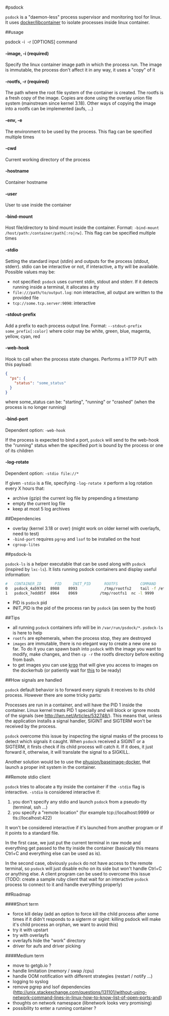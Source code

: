 
#psdock

`psdock` is a "daemon-less" process supervisor and monitoring tool for linux. It uses [docker/libcontainer](https://github.com/docker/libcontainer) to isolate processes inside linux container.

##usage

psdock -i <image> -r <rootfs> [OPTIONS] command

#### -image, -i (required)

Specify the linux container image path in which the process run. The image is immutable, the process don't affect it in any way, it uses a "copy" of it

#### -rootfs, -r (required)

The path where the root file system of the container is created. The rootfs is a fresh copy of the image. Copies are done using the overlay union file system (mainstream since kernel 3.18). Other ways of copying the image into a rootfs can be implemented (aufs, ...)

#### -env, -e

The environment to be used by the process. This flag can be specified multiple times

#### -cwd

Current working directory of the process

#### -hostname

Container hostname

#### -user

User to use inside the container

#### -bind-mount

Host file/directory to bind mount inside the container. Format: `-bind-mount /host/path:/container/path[:ro|rw]`. This flag can be specified multiple times

#### -stdio

Setting the standard input (stdin) and outputs for the process (stdout, stderr). stdio can be interactive or not, if interactive, a tty will be available. Possible values may be:

* not specified: `psdock` uses current stdin, stdout and stderr. If it detects running inside a terminal, it allocates a tty
* `file:///path/to/output.log`: non interactive, all output are written to the provided file
* `tcp://some.tcp.server:9090`: interactive


#### -stdout-prefix

Add a prefix to each process output line. Format: `--stdout-prefix some_prefix[:color]` where color may be white, green, blue, magenta, yellow, cyan, red

#### -web-hook

Hook to call when the process state changes. Performs a HTTP PUT with this payload:

````json
{
  "ps": {
    "status": "some_status"
  }
}
````

where some_status can be: "starting", "running" or "crashed" (when the process is no longer running)

#### -bind-port

Dependent option: `-web-hook`

If the process is expected to bind a port, `psdock` will send to the web-hook the "running" status when the specified port is bound by the process or one of its children

#### -log-rotate

Dependent option: `-stdio file://*`

If given `-stdio` is a file, specifying `-log-rotate X` perform a log rotation every X hours that:

- archive (gzip) the current log file by prepending a timestamp
- empty the current log file
- keep at most 5 log archives

##Dependencies

- overlay (kernel 3.18 or over) (might work on older kernel with overlayfs, need to test)
- `-bind-port` requires `pgrep` and `lsof` to be installed on the host
- `cgroup-lites`

##psdock-ls

`psdock-ls` is a helper executable that can be used along with `psdock` (inspired by `lxc-ls`). It lists running psdock containers and display useful information:

````bash
#	CONTAINER_ID	  PID	  INIT_PID		ROOTFS		    COMMAND
0	psdock_4a59741	8988	8993		    /tmp/rootfs2	tail -f /etc/resolv.conf
1	psdock_7edd85f	8964	8969	      /tmp/rootfs1	nc -l 9999
````

* PID is `psdock` pid
* INIT_PID is the pid of the process ran by `psdock` (as seen by the host)

##Tips

- all running `psdock` containers info will be in `/var/run/psdock/*`. `psdock-ls` is here to help
- `rootfs` are ephemerals, when the process stop, they are destroyed
- `images` are immutable, there is no elegant way to create a new one so far. To do it you can spawn bash into `psdock` with the image you want to modify, make changes, and then `cp -r`  the rootfs directory before exiting from bash.
- to get images you can use [krgo](https://github.com/robinmonjo/krgo) that will give you access to images on the dockerhub (or patiently wait for [this](https://github.com/docker/distribution/tree/master/cmd/dist) to be ready)

##How signals are handled

`psdock` default behavior is to forward every signals it receives to its child process. However there are some tricky parts:

Processes are run in a container, and will have the PID 1 inside the container. Linux kernel treats PID 1 specially and will block or ignore mosts of the signals (see http://lwn.net/Articles/532748/). This means that, unless the application installs a signal handler, SIGINT and SIGTERM won't be received by the process.

`psdock` overcome this issue by inspecting the signal masks of the process to detect which signals it caught. When `psdock` received a SIGINT or a SIGTERM, it firsts check if its child process will catch it. If it does, it just forward it, otherwise, it will translate the signal to a SIGKILL.

Another solution would be to use the [phusion/baseimage-docker](https://github.com/phusion/baseimage-docker), that launch a proper init system in the container.

##Remote stdio client

`psdock` tries to allocate a tty inside the container if the `-stdio` flag is interactive. `-stdio` is considered interactive if:

1. you don't specify any stdio and launch `psdock` from a pseudo-tty (terminal, ssh ...)
2. you specify a "remote location" (for example tcp://localhost:9999 or tls://localhost:422)

It won't be considered interactive if it's launched from another program or if it points to a standard file.

In the first case, we just put the current terminal in raw mode and everything get passed to the tty inside the container (basically this means Ctrl+C and everything else can be used as is).

In the second case, obviously `psdock` do not have access to the remote terminal, so `psdock` will just disable echo on its side but won't handle Ctrl+C or anything else. A client program can be used to overcome this issue (TODO: create a sample ruby client that wait for an interactive `psdock` process to connect to it and handle everything properly)


##Roadmap

####Short term

- force kill delay (add an option to force kill the child process after some times if it didn't responds to a sigterm or sigint: killing psdock will make it's child process an orphan, we want to avoid this)
- try it with upstart
- try with overlayfs
- overlayfs hide the "work" directory
- driver for aufs and driver picking

####Medium term

- move to getgb.io ?
- handle limitation (memory / swap /cpu)
- handle OOM notification with different strategies (restart / notify ...)
- logging to syslog
- remove pgrep and lsof dependencies (http://unix.stackexchange.com/questions/131101/without-using-network-command-lines-in-linux-how-to-know-list-of-open-ports-and)
- thoughts on network namespace (libnetwork looks very promising)
- possibility to enter a running container ?
